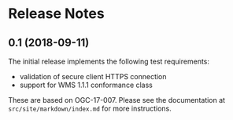 
# Release Notes

## 0.1 (2018-09-11)

The initial release implements the following test requirements:

- validation of secure client HTTPS connection
- support for WMS 1.1.1 conformance class

These are based on OGC-17-007. Please see the documentation at
`src/site/markdown/index.md` for more instructions.